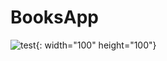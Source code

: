 # BooksApp
![test](https://user-images.githubusercontent.com/36175704/204420940-4aacd954-0904-43d4-bab1-89299c473a12.gif){: width="100" height="100"}
